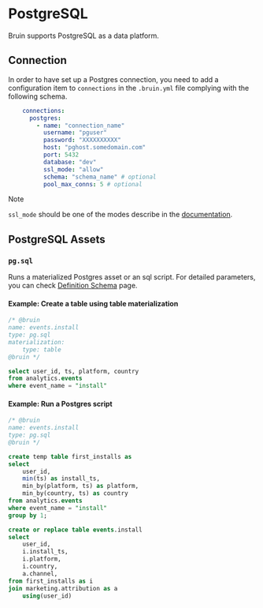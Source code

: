 # PostgreSQL

Bruin supports PostgreSQL as a data platform.

## Connection
In order to have set up a Postgres connection, you need to add a configuration item to `connections` in the `.bruin.yml` file complying with the following schema.

```yaml
    connections:
      postgres:
        - name: "connection_name"
          username: "pguser"
          password: "XXXXXXXXXX"
          host: "pghost.somedomain.com"
          port: 5432
          database: "dev"
          ssl_mode: "allow"
          schema: "schema_name" # optional
          pool_max_conns: 5 # optional
```

> [!NOTE]
> `ssl_mode` should be one of the modes describe in the [documentation](https://www.postgresql.org/docs/current/libpq-ssl.html#LIBPQ-SSL-PROTECTION).

## PostgreSQL Assets

### `pg.sql`
Runs a materialized Postgres asset or an sql script. For detailed parameters, you can check [Definition Schema](../assets/definition-schema.md) page.


#### Example: Create a table using table materialization
```sql
/* @bruin
name: events.install
type: pg.sql
materialization:
    type: table
@bruin */

select user_id, ts, platform, country
from analytics.events
where event_name = "install"
```

#### Example: Run a Postgres script
```sql
/* @bruin
name: events.install
type: pg.sql
@bruin */

create temp table first_installs as
select 
    user_id, 
    min(ts) as install_ts,
    min_by(platform, ts) as platform,
    min_by(country, ts) as country
from analytics.events
where event_name = "install"
group by 1;

create or replace table events.install
select
    user_id, 
    i.install_ts,
    i.platform, 
    i.country,
    a.channel,
from first_installs as i
join marketing.attribution as a
    using(user_id)
```

